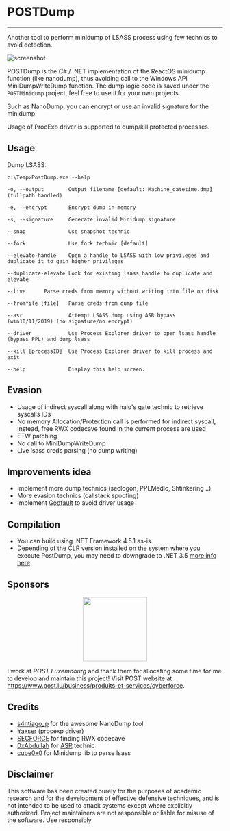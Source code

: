# POSTDump

----

Another tool to perform minidump of LSASS process using few technics to avoid detection.

![screenshot](resources/driver.png)

POSTDump is the C# / .NET implementation of the ReactOS minidump function (like nanodump), thus avoiding call to the Windows API MiniDumpWriteDump function.
The dump logic code is saved under the `POSTMinidump` project, feel free to use it for your own projects.

Such as NanoDump, you can encrypt or use an invalid signature for the minidump.

Usage of ProcExp driver is supported to dump/kill protected processes.

## Usage

Dump LSASS:

    c:\Temp>PostDump.exe --help

    -o, --output        Output filename [default: Machine_datetime.dmp] (fullpath handled)

    -e, --encrypt       Encrypt dump in-memory

    -s, --signature     Generate invalid Minidump signature

    --snap              Use snapshot technic

    --fork              Use fork technic [default]

    --elevate-handle    Open a handle to LSASS with low privileges and duplicate it to gain higher privileges
	
    --duplicate-elevate Look for existing lsass handle to duplicate and elevate
	
    --live		Parse creds from memory without writing into file on disk
	
    --fromfile [file]	Parse creds from dump file
	
    --asr               Attempt LSASS dump using ASR bypass (win10/11/2019) (no signature/no encrypt)
	
    --driver            Use Process Explorer driver to open lsass handle (bypass PPL) and dump lsass
	
    --kill [processID]  Use Process Explorer driver to kill process and exit

    --help              Display this help screen.


## Evasion
- Usage of indirect syscall along with halo's gate technic to retrieve syscalls IDs
- No memory Allocation/Protection call is performed for indirect syscall, instead, free RWX codecave found in the current process are used
- ETW patching
- No call to MiniDumpWriteDump
- Live lsass creds parsing (no dump writing)

## Improvements idea
- Implement more dump technics (seclogon, PPLMedic, Shtinkering ..)
- More evasion technics (callstack spoofing)
- Implement [Godfault](https://github.com/gabriellandau/PPLFault) to avoid driver usage


## Compilation
- You can build using .NET Framework 4.5.1 as-is.
- Depending of the CLR version installed on the system where you execute PostDump, you may need to downgrade to .NET 3.5 [more info here](https://learn.microsoft.com/fr-fr/dotnet/framework/migration-guide/versions-and-dependencies)

## Sponsors

<div align="center">
  <a href="https://www.post.lu/business/produits-et-services/cyberforce" title="Follow">
    <img width="150" src="https://upload.wikimedia.org/wikipedia/de/c/c6/Post_Luxembourg_Logo_2013.png">
  </a>
</div>

I work at *POST Luxembourg* and thank them for allocating some time for me to develop and maintain this project! Visit POST website at https://www.post.lu/business/produits-et-services/cyberforce.


## Credits
- [s4ntiago_p](https://twitter.com/s4ntiago_p) for the awesome NanoDump tool
- [Yaxser](https://github.com/Yaxser/Backstab) (procexp driver)
- [SECFORCE](https://github.com/SECFORCE/SharpWhispers) for finding RWX codecave
- [0xAbdullah](https://github.com/0xAbdullah/) for [ASR](https://github.com/0xAbdullah/Offensive-Snippets/blob/main/C%23/PInvoke/ASR_bypass_to_dump_LSASS.cs) technic 
- [cube0x0](https://github.com/cube0x0/MiniDump) for Minidump lib to parse lsass


## Disclaimer
This software has been created purely for the purposes of academic research and for the development of effective defensive techniques, and is not intended to be used to attack systems except where explicitly authorized. Project maintainers are not responsible or liable for misuse of the software. Use responsibly.
